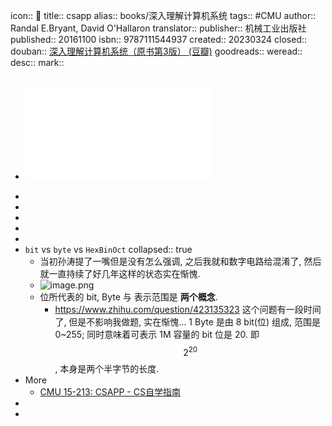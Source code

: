 icon:: 📖
title:: csapp
alias:: books/深入理解计算机系统
tags:: #CMU
author:: Randal E.Bryant, David O'Hallaron
translator::
publisher:: 机械工业出版社
published:: 20161100
isbn:: 9787111544937
created:: 20230324
closed::
douban:: [深入理解计算机系统（原书第3版） (豆瓣)](https://book.douban.com/subject/26912767/)
goodreads::
weread::
desc::
mark::
- ## ![COMPUTER SYSTEMS A PROGRAMMER’S PERSPECTIVE](../assets/book_computer_systems_a_programmers_perspective.pdf)
-
-
-
-
-
- `bit` vs `byte` vs `HexBinOct`
  collapsed:: true
  - 当初孙涛提了一嘴但是没有怎么强调, 之后我就和数字电路给混淆了, 然后就一直持续了好几年这样的状态实在惭愧.
  - ![image.png](../assets/image_1647190618441_0.png)
  - 位所代表的 bit, Byte 与 表示范围是 **两个概念**.
    - https://www.zhihu.com/question/423135323
      这个问题有一段时间了, 但是不影响我做题, 实在惭愧... 1 Byte 是由 8 bit(位) 组成, 范围是 0~255; 同时意味着可表示 1M 容量的 bit 位是 20. 即 $$2^{20}$$ , 本身是两个半字节的长度.
- More
  - [CMU 15-213: CSAPP - CS自学指南](https://csdiy.wiki/%E4%BD%93%E7%B3%BB%E7%BB%93%E6%9E%84/CSAPP/)
-
-